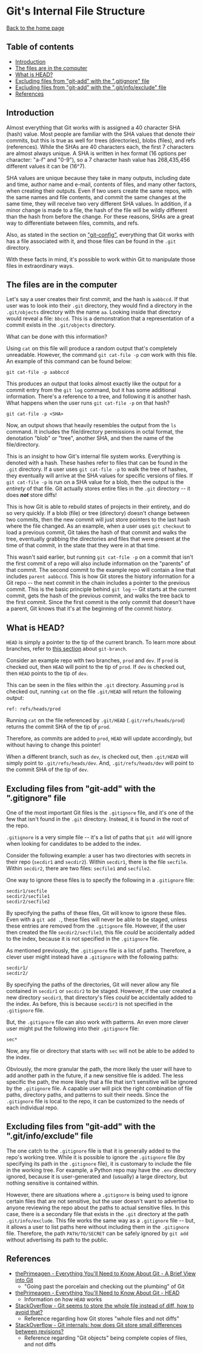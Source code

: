 # Git's Internal File Structure

[Back to the home page](../README.md)

## Table of contents

- [Introduction](#introduction)
- [The files are in the computer](#The-files-are-in-the-computer)
- [What is HEAD?](#What-is-HEAD)
- [Excluding files from "git-add" with the ".gitignore" file](#Excluding-files-from-git-add-with-the-gitignore-file)
- [Excluding files from "git-add" with the ".git/info/exclude" file](#Excluding-files-from-git-add-with-the-gitinfoexclude-file)
- [References](#References)

## Introduction

Almost everything that Git works with is assigned a 40 character SHA (hash) value. Most people are familiar with the SHA values that denote their commits, but this is true as well for trees (directories), blobs (files), and refs (references). While the SHAs are 40 characters each, the first 7 characters are almost always unique. A SHA is written in hex format (16 options per character: "a-f" and "0-9"), so a 7 character hash value has 268,435,456 different values it can be (16^7).

SHA values are unique because they take in many outputs, including date and time, author name and e-mail, contents of files, and many other factors, when creating their outputs. Even if two users create the same repos, with the same names and file contents, and commit the same changes at the same time, they will receive two very different SHA values. In addition, if a minor change is made to a file, the hash of the file will be wildly different than the hash from before the change. For these reasons, SHAs are a great way to differentiate between files, commits, and refs.

Also, as stated in the section on ["git-config"](git-config.md#Viewing-the-config-files), everything that Git works with has a file associated with it, and those files can be found in the `.git` directory.

With these facts in mind, it's possible to work within Git to manipulate those files in extraordinary ways.

## The files are in the computer

Let's say a user creates their first commit, and the hash is `aabbccd`. If that user was to look into their `.git` directory, they would find a directory in the `.git/objects` directory with the name `aa`. Looking inside that directory would reveal a file: `bbccd`. This is a demonstration that a representation of a commit exists in the `.git/objects` directory.

What can be done with this information?

Using `cat` on this file will produce a random output that's completely unreadable. However, the command `git cat-file -p` *can* work with this file. An example of this command can be found below:

```
git cat-file -p aabbccd
```

This produces an output that looks almost exactly like the output for a commit entry from the `git log` command, but it has some additional information. There's a reference to a tree, and following it is another hash. What happens when the user runs `git cat-file -p` on that hash?

```
git cat-file -p <SHA>
```

Now, an output shows that heavily resembles the output from the `ls` command. It includes the file/directory permissions in octal format, the denotation "blob" or "tree", another SHA, and then the name of the file/directory.

This is an insight to how Git's internal file system works. Everything is denoted with a hash. These hashes refer to files that can be found in the `.git` directory. If a user uses `git cat-file -p` to walk the tree of hashes, they eventually will arrive at the SHA values for specific versions of files. If `git cat-file -p` is run on a SHA value for a blob, then the output is the *entirety* of that file. Git actually stores entire files in the `.git` directory -- it does ***not*** store diffs!

This is how Git is able to rebuild states of projects in their entirety, and do so very quickly. If a blob (file) or tree (directory) doesn't change between two commits, then the new commit will just store pointers to the last hash where the file changed. As an example, when a user uses `git checkout` to load a previous commit, Git takes the hash of that commit and walks the tree, eventually grabbing the directories and files that were present at the time of that commit, in the state that they were in at that time.

This wasn't said earlier, but running `git cat-file -p` on a commit that isn't the first commit of a repo will also include information on the "parents" of that commit. The second commit to the example repo will contain a line that includes `parent aabbccd`. This is how Git stores the history information for a Git repo -- the next commit in the chain includes a pointer to the previous commit. This is the basic principle behind `git log` -- Git starts at the current commit, gets the hash of the previous commit, and walks the tree back to the first commit. Since the first commit is the only commit that doesn't have a parent, Git knows that it's at the beginning of the commit history.

## What is HEAD?

`HEAD` is simply a pointer to the tip of the current branch. To learn more about branches, refer to [this section](git-branch.md) about `git-branch`.

Consider an example repo with two branches, `prod` and `dev`. If `prod` is checked out, then `HEAD` will point to the tip of `prod`. If `dev` is checked out, then `HEAD` points to the tip of `dev`.

This can be seen in the files within the `.git` directory. Assuming `prod` is checked out, running `cat` on the file `.git/HEAD` will return the following output:

```
ref: refs/heads/prod
```

Running `cat` on the file referenced by `.git/HEAD` (`.git/refs/heads/prod`) returns the commit SHA of the tip of `prod`.

Therefore, as commits are added to `prod`, `HEAD` will update accordingly, but without having to change this pointer!

When a different branch, such as `dev`, is checked out, then `.git/HEAD` will simply point to `.git/refs/heads/dev`. And, `.git/refs/heads/dev` will point to the commit SHA of the tip of `dev`.

## Excluding files from "git-add" with the ".gitignore" file

One of the most important Git files is the `.gitignore` file, and it's one of the few that isn't found in the `.git` directory. Instead, it is found in the root of the repo.

`.gitignore` is a very simple file -- it's a list of paths that `git add` will ignore when looking for candidates to be added to the index.

Consider the following example: a user has two directories with secrets in their repo (`secdir1` and `secdir2`). Within `secdir1`, there is the file `secfile`. Within `secdir2`, there are two files: `secfile1` and `secfile2`.

One way to ignore these files is to specify the following in a `.gitignore` file:

```
secdir1/secfile
secdir2/secfile1
secdir2/secfile2
```

By specifying the paths of these files, Git will know to ignore these files. Even with a `git add .`, these files will never be able to be staged, unless these entries are removed from the `.gitignore` file. However, if the user then created the file `secdir2/secfile3`, this file *could* be accidentally added to the index, because it is not specified in the `.gitignore` file.

As mentioned previously, the `.gitignore` file is a list of paths. Therefore, a clever user might instead have a `.gitignore` with the following paths:

```
secdir1/
secdir2/
```

By specifying the paths of the directories, Git will never allow any file contained in `secdir1` or `secdir2` to be staged. However, if the user created a new directory `secdir3`, that directory's files *could* be accidentally added to the index. As before, this is because `secdir3` is not specified in the `.gitignore` file.

But, the `.gitignore` file can also work with patterns. An even more clever user might put the following into their `.gitignore` file:

```
sec*
```

Now, any file or directory that starts with `sec` will not be able to be added to the index.

Obviously, the more granular the path, the more likely the user will have to add another path in the future, if a new sensitive file is added. The less specific the path, the more likely that a file that isn't sensitive will be ignored by the `.gitignore` file. A capable user will pick the right combination of file paths, directory paths, and patterns to suit their needs. Since the `.gitignore` file is local to the repo, it can be customized to the needs of each individual repo.

## Excluding files from "git-add" with the ".git/info/exclude" file

The one catch to the `.gitignore` file is that it is generally added to the repo's working tree. While it is possible to ignore the `.gitignore` file (by specifying its path in the `.gitignore` file), it is customary to include the file in the working tree. For example, a Python repo may have the `.env` directory ignored, because it is user-generated and (usually) a large directory, but nothing sensitive is contained within.

However, there are situations where a `.gitignore` is being used to ignore certain files that are not sensitive, but the user doesn't want to advertise to anyone reviewing the repo about the paths to actual sensitive files. In this case, there is a secondary file that exists in the `.git` directory at the path `.git/info/exclude`. This file works the same way as a `.gitignore` file -- but, it allows a user to list paths here without including them in the `.gitignore` file. Therefore, the path `PATH/TO/SECRET` can be safely ignored by `git add` without advertising its path to the public.

## References

- [thePrimeagen - Everything You'll Need to Know About Git - A Brief View into Git](https://theprimeagen.github.io/fem-git/lessons/intro/a-brief-view-into-git)
    - "Going past the porcelain and checking out the plumbing" of Git
- [thePrimeagen - Everything You'll Need to Know About Git - HEAD](https://theprimeagen.github.io/fem-git/lessons/branches-merges-and-more/head)
    - Information on how `HEAD` works
- [StackOverflow - Git seems to store the whole file instead of diff, how to avoid that?](https://stackoverflow.com/questions/41482898/git-seems-to-store-the-whole-file-instead-of-diff-how-to-avoid-that/41484463#41484463)
    - Reference regarding how Git stores "whole files and not diffs"
- [StackOverflow - Git internals: how does Git store small differences between revisions?](https://stackoverflow.com/questions/43359590/git-internals-how-does-git-store-small-differences-between-revisions/43364484#43364484)
    - Reference regarding "Git objects" being complete copies of files, and not diffs
